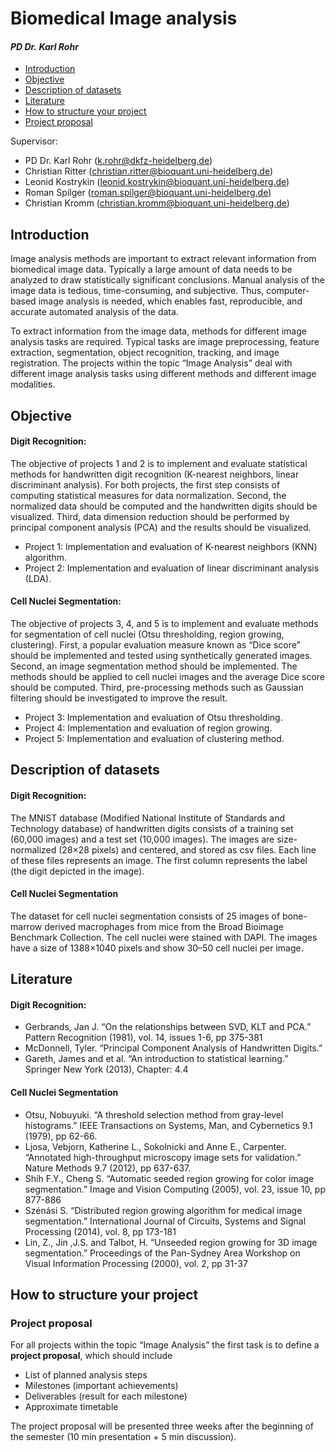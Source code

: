 Biomedical Image analysis
=======================

#### *PD Dr. Karl Rohr*

-   [Introduction](#introduction)
-   [Objective](#objective)
-   [Description of datasets](#description-of-datasets)
-   [Literature](#literature)
-   [How to structure your project](#how-to-structure-your-project)
-   [Project proposal](#project-proposal)

Supervisor:

-   PD Dr. Karl Rohr
    ([k.rohr@dkfz-heidelberg.de](mailto:k.rohr@dkfz-heidelberg.de))
-   Christian Ritter
    ([christian.ritter@bioquant.uni-heidelberg.de](mailto:christian.ritter@bioquant.uni-heidelberg.de))
-   Leonid Kostrykin
    ([leonid.kostrykin@bioquant.uni-heidelberg.de](mailto:leonid.kostrykin@bioquant.uni-heidelberg.de))
-   Roman Spilger
    ([roman.spilger@bioquant.uni-heidelberg.de](mailto:roman.spilger@bioquant.uni-heidelberg.de))
-   Christian Kromm
    ([christian.kromm@bioquant.uni-heidelberg.de](mailto:christian.kromm@bioquant.uni-heidelberg.de))

Introduction
------------

Image analysis methods are important to extract relevant information
from biomedical image data. Typically a large amount of data needs to be
analyzed to draw statistically significant conclusions. Manual analysis
of the image data is tedious, time-consuming, and subjective. Thus,
computer-based image analysis is needed, which enables fast,
reproducible, and accurate automated analysis of the data.

To extract information from the image data, methods for different image
analysis tasks are required. Typical tasks are image preprocessing,
feature extraction, segmentation, object recognition, tracking, and
image registration. The projects within the topic “Image Analysis” deal
with different image analysis tasks using different methods and
different image modalities.

Objective
---------

#### Digit Recognition:

The objective of projects 1 and 2 is to implement and evaluate
statistical methods for handwritten digit recognition (K-nearest
neighbors, linear discriminant analysis). For both projects, the first
step consists of computing statistical measures for data normalization.
Second, the normalized data should be computed and the handwritten
digits should be visualized. Third, data dimension reduction should be
performed by principal component analysis (PCA) and the results should
be visualized.

-   Project 1: Implementation and evaluation of K-nearest neighbors
    (KNN) algorithm.
-   Project 2: Implementation and evaluation of linear discriminant
    analysis (LDA).

#### Cell Nuclei Segmentation:

The objective of projects 3, 4, and 5 is to implement and evaluate
methods for segmentation of cell nuclei (Otsu thresholding, region
growing, clustering). First, a popular evaluation measure known as “Dice
score” should be implemented and tested using synthetically generated
images. Second, an image segmentation method should be implemented. The
methods should be applied to cell nuclei images and the average Dice
score should be computed. Third, pre-processing methods such as Gaussian
filtering should be investigated to improve the result.

-   Project 3: Implementation and evaluation of Otsu thresholding.
-   Project 4: Implementation and evaluation of region growing.
-   Project 5: Implementation and evaluation of clustering method.

Description of datasets
-----------------------

#### Digit Recognition:

The MNIST database (Modified National Institute of Standards and
Technology database) of handwritten digits consists of a training set
(60,000 images) and a test set (10,000 images). The images are
size-normalized (28×28 pixels) and centered, and stored as csv files.
Each line of these files represents an image. The first column
represents the label (the digit depicted in the image).

#### Cell Nuclei Segmentation

The dataset for cell nuclei segmentation consists of 25 images of
bone-marrow derived macrophages from mice from the Broad Bioimage
Benchmark Collection. The cell nuclei were stained with DAPI. The images
have a size of 1388×1040 pixels and show 30–50 cell nuclei per image.

Literature
----------

#### Digit Recognition:

-   Gerbrands, Jan J. “On the relationships between SVD, KLT and PCA.”
    Pattern Recognition (1981), vol. 14, issues 1-6, pp 375-381
-   McDonnell, Tyler. “Principal Component Analysis of Handwritten
    Digits.”
-   Gareth, James and et al. “An introduction to statistical learning.”
    Springer New York (2013), Chapter: 4.4

#### Cell Nuclei Segmentation

-   Otsu, Nobuyuki. “A threshold selection method from gray-level
    histograms.” IEEE Transactions on Systems, Man, and Cybernetics 9.1
    (1979), pp 62-66.
-   Ljosa, Vebjorn, Katherine L., Sokolnicki and Anne E., Carpenter.
    “Annotated high-throughput microscopy image sets for validation.”
    Nature Methods 9.7 (2012), pp 637-637.
-   Shih F.Y., Cheng S. “Automatic seeded region growing for color image
    segmentation.” Image and Vision Computing (2005), vol. 23, issue 10,
    pp 877-886
-   Szénási S. “Distributed region growing algorithm for medical image
    segmentation.” International Journal of Circuits, Systems and Signal
    Processing (2014), vol. 8, pp 173-181
-   Lin, Z., Jin ,J.S. and Talbot, H. “Unseeded region growing for 3D
    image segmentation.” Proceedings of the Pan-Sydney Area Workshop on
    Visual Information Processing (2000), vol. 2, pp 31-37

How to structure your project
-----------------------------

### Project proposal

For all projects within the topic “Image Analysis” the first task is to
define a **project proposal**, which should include

-   List of planned analysis steps
-   Milestones (important achievements)
-   Deliverables (result for each milestone)
-   Approximate timetable

The project proposal will be presented three weeks after the beginning
of the semester (10 min presentation + 5 min discussion).
